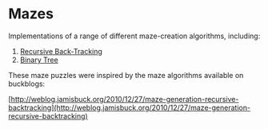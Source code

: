 Mazes
===== 

Implementations of a range of different maze-creation algorithms, including:

1. [Recursive Back-Tracking](mazes/maze1)
2. [Binary Tree](mazes/maze2)

These maze puzzles were inspired by the maze algorithms available on buckblogs:

[http://weblog.jamisbuck.org/2010/12/27/maze-generation-recursive-backtracking](http://weblog.jamisbuck.org/2010/12/27/maze-generation-recursive-backtracking)